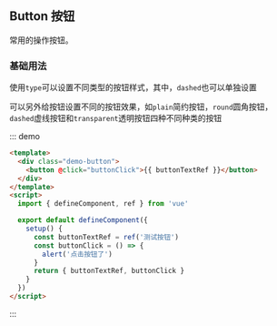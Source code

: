 ## Button 按钮

常用的操作按钮。

### 基础用法

使用`type`可以设置不同类型的按钮样式，其中，`dashed`也可以单独设置

可以另外给按钮设置不同的按钮效果，如`plain`简约按钮，`round`圆角按钮，`dashed`虚线按钮和`transparent`透明按钮四种不同种类的按钮

::: demo
```html
<template>
  <div class="demo-button">
    <button @click="buttonClick">{{ buttonTextRef }}</button>
  </div>
</template>
<script>
  import { defineComponent, ref } from 'vue'

  export default defineComponent({
    setup() {
      const buttonTextRef = ref('测试按钮')
      const buttonClick = () => {
        alert('点击按钮了')
      }
      return { buttonTextRef, buttonClick }
    }
  })
</script>
```
:::
